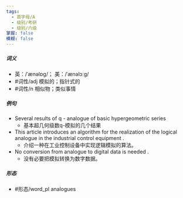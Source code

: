 ```yaml
---
tags:
  - 首字母/A
  - 级别/考研
  - 级别/六级
掌握: false
模糊: false
---
```

##### 词义
- 英：/ˈænəlɒɡ/； 美：/ˈænəlɔːɡ/
- #词性/adj  模拟的；指针式的
- #词性/n  相似物；类似事情
##### 例句
- Several results of q - analogue of basic hypergeometric series
	- 基本超几何级数q-模拟的几个结果
- This article introduces an algorithm for the realization of the logical analogue in the industrial control equipment .
	- 介绍一种在工业控制设备中实现逻辑模拟的算法。
- No conversion from analogue to digital data is needed .
	- 没有必要把模拟转换为数字数据。
##### 形态
- #形态/word_pl analogues

